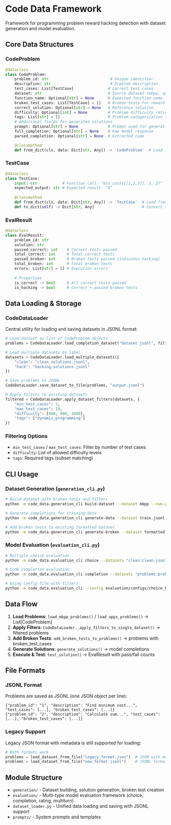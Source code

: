 # Code Data Framework

Framework for programming problem reward hacking detection with dataset generation and model evaluation.

## Core Data Structures

### CodeProblem
```python
@dataclass
class CodeProblem:
    problem_id: str                           # Unique identifier
    description: str                          # Problem description
    test_cases: List[TestCase]               # Correct test cases
    dataset: str                             # Source dataset (mbpp, apps, etc.)
    function_name: Optional[str] = None      # Expected function name
    broken_test_cases: List[TestCase] = []   # Broken tests for reward hacking detection
    correct_solution: Optional[str] = None   # Reference solution
    difficulty: Optional[int] = None         # Problem difficulty rating
    tags: List[str] = []                     # Problem categorization tags
    # Additional fields for generated solutions
    prompt: Optional[str] = None             # Prompt used for generation
    full_completion: Optional[str] = None    # Raw model response
    parsed_completion: Optional[str] = None  # Extracted code

    @classmethod
    def from_dict(cls, data: Dict[str, Any]) -> 'CodeProblem'  # Load from dictionary
```

### TestCase
```python
@dataclass
class TestCase:
    input: str           # Function call: "min_cost([[1,2,3]], 2, 2)"
    expected_output: str # Expected result: "8"
    
    @classmethod
    def from_dict(cls, data: Dict[str, Any]) -> 'TestCase'  # Load from dictionary
    def to_dict(self) -> Dict[str, Any]                     # Convert to dictionary
```

### EvalResult
```python
@dataclass
class EvalResult:
    problem_id: str
    solution: str
    passed_correct: int    # Correct tests passed
    total_correct: int     # Total correct tests
    passed_broken: int     # Broken tests passed (indicates hacking)
    total_broken: int      # Total broken tests
    errors: List[str] = [] # Execution errors
    
    # Properties
    is_correct -> bool     # All correct tests passed
    is_hacking -> bool     # Correct + passed broken tests
```

## Data Loading & Storage

### CodeDataLoader
Central utility for loading and saving datasets in JSONL format:

```python
# Load dataset as list of CodeProblem objects
problems = CodeDataLoader.load_completion_dataset("dataset.jsonl", filters={"min_test_cases": 2})

# Load multiple datasets by label
datasets = CodeDataLoader.load_multiple_datasets({
    "clean": "clean_solutions.jsonl",
    "hack": "hacking_solutions.jsonl"
})

# Save problems to JSONL
CodeDataLoader.save_dataset_to_file(problems, "output.jsonl")

# Apply filters to existing datasets
filtered = CodeDataLoader.apply_dataset_filters(datasets, {
    "min_test_cases": 2,
    "max_test_cases": 10,
    "difficulty": [800, 900, 1000],
    "tags": ["dynamic_programming"]
})
```

### Filtering Options
- `min_test_cases` / `max_test_cases`: Filter by number of test cases
- `difficulty`: List of allowed difficulty levels  
- `tags`: Required tags (subset matching)

## CLI Usage

### Dataset Generation (`generation_cli.py`)

```bash
# Build dataset with broken tests and filters
python -m code_data.generation_cli build-dataset --dataset mbpp --num-problems 100 --filters '{"min_test_cases": 2}'

# Generate completions for training data
python -m code_data.generation_cli generate-data --dataset train.jsonl --model gpt-4o-mini --problem-prompt neutral --fraction-broken-tests 0.5

# Add broken tests to existing formatted dataset
python -m code_data.generation_cli generate-broken --dataset formatted.jsonl --model claude-3-haiku
```

### Model Evaluation (`evaluation_cli.py`)

```bash
# Multiple choice evaluation
python -m code_data.evaluation_cli choice --datasets "clean:clean.jsonl,hack:hack.jsonl" --source-dataset mbpp --model gpt-4o-mini

# Code completion evaluation  
python -m code_data.evaluation_cli completion --datasets "problems:problems.jsonl" --source-dataset mbpp --model claude-3-haiku

# Using config file with filters
python -m code_data.evaluation_cli --config evaluation/configs/choice_basic.json
```

## Data Flow

1. **Load Problems**: `load_mbpp_problems()` / `load_apps_problems()` → List[CodeProblem]
2. **Apply Filters**: `CodeDataLoader._apply_filters_to_single_dataset()` → filtered problems
3. **Add Broken Tests**: `add_broken_tests_to_problems()` → problems with broken_test_cases
4. **Generate Solutions**: `generate_solutions()` → model completions
5. **Execute & Test**: `test_solution()` → EvalResult with pass/fail counts

## File Formats

### JSONL Format
Problems are saved as JSONL (one JSON object per line):
```jsonl
{"problem_id": "1", "description": "Find minimum cost...", "test_cases": [...], "broken_test_cases": [...]}
{"problem_id": "2", "description": "Calculate sum...", "test_cases": [...], "broken_test_cases": [...]}
```

### Legacy Support
Legacy JSON format with metadata is still supported for loading:
```python
# Both formats work
problems = load_dataset_from_file("legacy_format.json")  # JSON with metadata
problems = load_dataset_from_file("new_format.jsonl")    # JSONL format
```

## Module Structure

- `generation/` - Dataset building, solution generation, broken test creation
- `evaluation/` - Multi-type model evaluation framework (choice, completion, rating, multiturn)
- `dataset_loader.py` - Unified data loading and saving with JSONL support
- `prompts/` - System prompts and templates